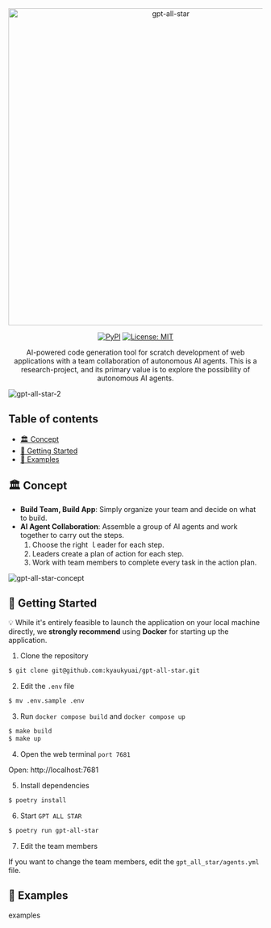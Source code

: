<div align="center">
<img width="628" alt="gpt-all-star" src="https://github.com/kyaukyuai/gpt-all-star/assets/1140707/dc46fbf4-16f9-4989-801d-7df65af0c696">

[![PyPI](https://img.shields.io/pypi/v/gpt-all-star.svg)](https://pypi.org/project/gpt-all-star/) [![License: MIT](https://img.shields.io/badge/License-MIT-green.svg)](https://opensource.org/licenses/MIT)

<p>
AI-powered code generation tool for scratch development of web applications with a team collaboration of autonomous AI agents.
This is a research-project, and its primary value is to explore the possibility of autonomous AI agents.
</p>
</div>

![gpt-all-star-2](https://github.com/kyaukyuai/gpt-all-star/assets/1140707/1ec23255-7463-4510-90fc-80b15eb64cb9)

<h2>Table of contents</h2>
</hr>

- [🏛 Concept](#-concept)
- [🐳 Getting Started](#-getting-started)
- [🔎 Examples](#-examples)

## 🏛 Concept

- **Build Team, Build App**: Simply organize your team and decide on what to build.
- **AI Agent Collaboration**: Assemble a group of AI agents and work together to carry out the steps.
  1. Choose the right ｌeader for each step.
  2. Leaders create a plan of action for each step.
  3. Work with team members to complete every task in the action plan.

![gpt-all-star-concept](https://github.com/kyaukyuai/gpt-all-star/assets/1140707/77bdd5fa-afe9-4e3c-8dfd-85399852aec6)

## 🐳 Getting Started

:bulb: While it's entirely feasible to launch the application on your local machine directly, we **strongly recommend** using **Docker** for starting up the application.

1. Clone the repository

```bash
$ git clone git@github.com:kyaukyuai/gpt-all-star.git
```

2. Edit the `.env` file

```bash
$ mv .env.sample .env
```

3. Run `docker compose build` and `docker compose up`

```bash
$ make build
$ make up
```

4. Open the web terminal `port 7681`

Open: http://localhost:7681

5. Install dependencies

```bash
$ poetry install
```

6. Start `GPT ALL STAR`

```bash
$ poetry run gpt-all-star
```

7. Edit the team members

If you want to change the team members, edit the `gpt_all_star/agents.yml` file.

## 🔎 Examples

examples
